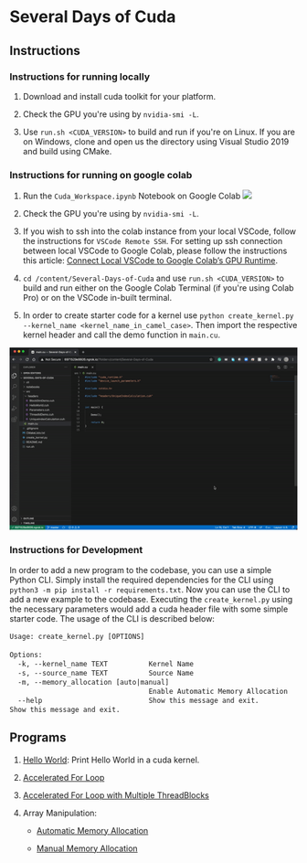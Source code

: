 # Several Days of Cuda

## Instructions

### Instructions for running locally

1. Download and install cuda toolkit for your platform.

2. Check the GPU you're using by `nvidia-smi -L`.

3. Use `run.sh <CUDA_VERSION>` to build and run if you're on Linux. If you are on Windows, clone and open us the directory using Visual Studio 2019 and build using CMake.

### Instructions for running on google colab

1. Run the `Cuda_Workspace.ipynb` Notebook on Google Colab [![](https://colab.research.google.com/assets/colab-badge.svg)](https://colab.research.google.com/github/soumik12345/Several-Days-of-Cuda/blob/master/notebooks/Cuda_Workspace.ipynb)

2. Check the GPU you're using by `nvidia-smi -L`.

3. If you wish to ssh into the colab instance from your local VSCode, follow the instructions for `VSCode Remote SSH`. For setting up ssh connection between local VSCode to Google Colab, please follow the instructions this article: [Connect Local VSCode to Google Colab’s GPU Runtime](https://medium.com/swlh/connecting-local-vscode-to-google-colabs-gpu-runtime-bceda3d6cf64).

4. `cd /content/Several-Days-of-Cuda` and use `run.sh <CUDA_VERSION>` to build and run either on the Google Colab Terminal (if you're using Colab Pro) or on the VSCode in-built terminal.

5. In order to create starter code for a kernel use `python create_kernel.py --kernel_name <kernel_name_in_camel_case>`. Then import the respective kernel header and call the demo function in `main.cu`.

![](./assets/sample_execution_example.gif)

### Instructions for Development

In order to add a new program to the codebase, you can use a simple Python CLI. Simply install the required 
dependencies for the CLI using `python3 -m pip install -r requirements.txt`. Now you can use the CLI to add a new 
example to the codebase. Executing the `create_kernel.py` using the necessary parameters would add a cuda header file 
with some simple starter code. The usage of the CLI is described below:

```
Usage: create_kernel.py [OPTIONS]

Options:
  -k, --kernel_name TEXT          Kernel Name
  -s, --source_name TEXT          Source Name
  -m, --memory_allocation [auto|manual]
                                  Enable Automatic Memory Allocation
  --help                          Show this message and exit.                       Show this message and exit.
```

## Programs

1. [Hello World](./src/lib/HelloWorld.cuh): Print Hello World in a cuda kernel. 

2. [Accelerated For Loop](./src/lib/BasicExamples/ParallelizedLoop.cuh)

3. [Accelerated For Loop with Multiple ThreadBlocks](./src/lib/BasicExamples/ParallelizedLoopMultipleBlocks.cuh)

4. Array Manipulation: 
   
   - [Automatic Memory Allocation](./src/lib/BasicExamples/ArrayManipulation.cuh)
   
   - [Manual Memory Allocation](./src/lib/BasicExamples/ArrayManipulationManualMemoryAllocation.cuh)
